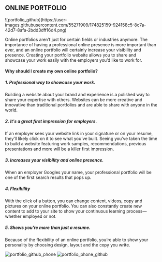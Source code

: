 <h2>ONLINE PORTFOLIO</h2>
![portfolio_github](https://user-images.githubusercontent.com/55271909/174825159-924158c5-8c7a-42d7-8afa-2bdd3dff16d4.png)

<p>Online portfolios aren’t just for certain fields or industries anymore. The importance of having a professional online presence is 
  more important than ever, and an online portfolio will certainly increase your visibility and presence. Creating your portfolio website 
  allows you to share and showcase your work easily with the employers you’d like to work for.</p>
  
  <h4>Why should I create my own online portfolio?</h4>
  
  <h5>1. Professional way to showcase your work.</h5>
  <p>Building a website about your brand and experience is a polished way to share your expertise with others. 
  Websites can be more creative and innovative than traditional portfolios and are able to share with anyone in the world.</p>
  
  <h5>2. It's a great first impression for employers.</h5>
  <p>If an employer sees your website link in your signature or on your resume, they’ll likely click on it to see what you’ve 
  built. Seeing you’ve taken the time to build a website featuring work samples, recommendations, previous presentations and more will be a killer first impression.</p>
  
  <h5>3. Increases your visibility and online presence.</h5>
  <p>When an employer Googles your name, your professional portfolio will be one of the first search results that pops up.</p>
  
  <h5>4. Flexibility</h5>
  <p>With the click of a button, you can change content, videos, copy and pictures on your online portfolio. 
  You can also constantly create new content to add to your site to show your continuous learning process—whether employed or not.</p>
  
  <h5>5. Shows you're more than just a resume.</h5>
  <p>Because of the flexibility of an online portfolio, you’re able to show your personality by choosing design, layout and the copy you write.</p>
 
![portfolio_github_phone](https://user-images.githubusercontent.com/55271909/174825215-489a4902-d699-4e90-84f0-06d25fdd56dc.png)
![portfolio_phone_github](https://user-images.githubusercontent.com/55271909/174825242-a4df51c1-fa02-4226-a197-3ffd73419ce4.png)
